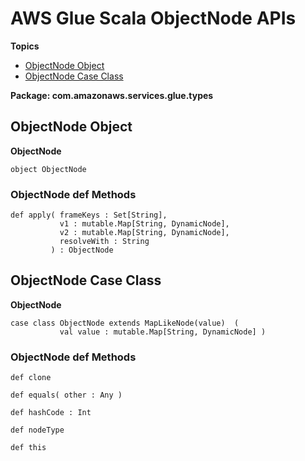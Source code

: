 # AWS Glue Scala ObjectNode APIs<a name="glue-etl-scala-apis-glue-types-objectnode"></a>

**Topics**
+ [ObjectNode Object](#glue-etl-scala-apis-glue-types-objectnode-object)
+ [ObjectNode Case Class](#glue-etl-scala-apis-glue-types-objectnode-case-class)

**Package: com\.amazonaws\.services\.glue\.types**

## ObjectNode Object<a name="glue-etl-scala-apis-glue-types-objectnode-object"></a>

**ObjectNode**

```
object ObjectNode
```

### ObjectNode def Methods<a name="glue-etl-scala-apis-glue-types-objectnode-object-defs"></a>

```
def apply( frameKeys : Set[String],
           v1 : mutable.Map[String, DynamicNode],
           v2 : mutable.Map[String, DynamicNode],
           resolveWith : String
         ) : ObjectNode
```

## ObjectNode Case Class<a name="glue-etl-scala-apis-glue-types-objectnode-case-class"></a>

 **ObjectNode**

```
case class ObjectNode extends MapLikeNode(value)  (
           val value : mutable.Map[String, DynamicNode] )
```

### ObjectNode def Methods<a name="glue-etl-scala-apis-glue-types-objectnode-case-class-defs"></a>

```
def clone
```

```
def equals( other : Any )
```

```
def hashCode : Int 
```

```
def nodeType
```

```
def this
```
